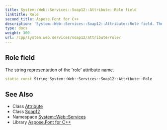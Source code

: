 ```yaml
---
title: System::Web::Services::Soap12::Attribute::Role field
linktitle: Role
second_title: Aspose.Font for C++
description: 'System::Web::Services::Soap12::Attribute::Role field. The string representation of the ''role'' attribute name in C++.'
type: docs
weight: 300
url: /cpp/system.web.services/soap12/attribute/role/
---
```

## Role field


The string representation of the 'role' attribute name.

```cpp
static const String System::Web::Services::Soap12::Attribute::Role
```

## See Also

* Class [Attribute](../)
* Class [Soap12](../../)
* Namespace [System::Web::Services](../../../)
* Library [Aspose.Font for C++](../../../../)
